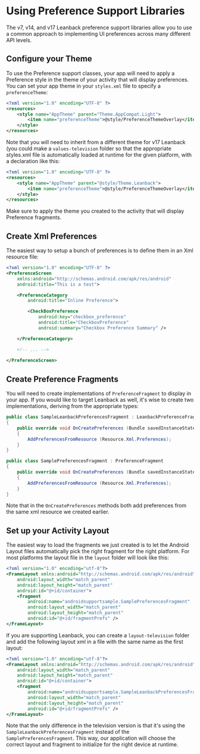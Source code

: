 # Using Preference Support Libraries

The v7, v14, and v17 Leanback preference support libraries allow you to use a common approach to implementing UI preferences across many different API levels.  


## Configure your Theme
To use the Preference support classes, your app will need to apply a Preference style in the theme of your activity that will display preferences.  You can set your app theme in your `styles.xml` file to specify a `preferenceTheme`:

```xml
<?xml version="1.0" encoding="UTF-8" ?>
<resources>
	<style name="AppTheme" parent="Theme.AppCompat.Light">
		<item name="preferenceTheme">@style/PreferenceThemeOverlay</item>
	</style>
</resources>
```

Note that you will need to inherit from a different theme for v17 Leanback (you could make a `values-television` folder so that the appropriate styles.xml file is automatically loaded at runtime for the given platform, with a declaration like this:

```xml
<?xml version="1.0" encoding="UTF-8" ?>
<resources>
	<style name="AppTheme" parent="@style/Theme.Leanback">
		<item name="preferenceTheme">@style/PreferenceThemeOverlay</item>
	</style>
</resources>
```

Make sure to apply the theme you created to the activity that will display Preference fragments.

## Create Xml Preferences

The easiest way to setup a bunch of preferences is to define them in an Xml resource file:

```xml
<?xml version="1.0" encoding="UTF-8" ?>
<PreferenceScreen
    xmlns:android="http://schemas.android.com/apk/res/android"
    android:title="This is a test">

    <PreferenceCategory
        android:title="Inline Preference">

        <CheckBoxPreference
            android:key="checkbox_preference"
            android:title="CheckboxPreference"
            android:summary="Checkbox Preference Summary" />

    </PreferenceCategory>

	<!-- ... -->
	
</PreferenceScreen>
```


## Create Preference Fragments

You will need to create implementations of `PreferenceFragment` to display in your app.  If you would like to target Leanback as well, it's wise to create two implementations, deriving from the appropriate types:

```csharp
public class SampleLeanbackPreferencesFragment : LeanbackPreferenceFragment
{
    public override void OnCreatePreferences (Bundle savedInstanceState, String rootKey) 
    {
        AddPreferencesFromResource (Resource.Xml.Preferences);
    }
}

public class SamplePreferencesFragment : PreferenceFragment
{
    public override void OnCreatePreferences (Bundle savedInstanceState, String rootKey) 
    {
        AddPreferencesFromResource (Resource.Xml.Preferences);
    }
}
```

Note that in the `OnCreatePreferences` methods both add preferences from the same xml resource we created earlier.



## Set up your Activity Layout

The easiest way to load the fragments we just created is to let the Android Layout files automatically pick the right fragment for the right platform.  For most platforms the layout file in the `layout` folder will look like this:

```xml
<?xml version="1.0" encoding="utf-8"?>
<FrameLayout xmlns:android="http://schemas.android.com/apk/res/android"
    android:layout_width="match_parent"
    android:layout_height="match_parent"
    android:id="@+id/container">
    <fragment
        android:name="androidsupportsample.SamplePreferencesFragment"
        android:layout_width="match_parent"
        android:layout_height="match_parent"
        android:id="@+id/fragmentPrefs" />
</FrameLayout>
```

If you are supporting Leanback, you can create a `layout-television` folder and add the following layout xml in a file with the same name as the first layout:

```xml
<?xml version="1.0" encoding="utf-8"?>
<FrameLayout xmlns:android="http://schemas.android.com/apk/res/android"
    android:layout_width="match_parent"
    android:layout_height="match_parent"
    android:id="@+id/container">
    <fragment
        android:name="androidsupportsample.SampleLeanbackPreferencesFragment"
        android:layout_width="match_parent"
        android:layout_height="match_parent"
        android:id="@+id/fragmentPrefs" />
</FrameLayout>
```

Note that the only difference in the television version is that it's using the `SampleLeanbackPreferencesFragment` instead of the `SamplePreferencesFragment`.  This way, our application will choose the correct layout and fragment to initialize for the right device at runtime.

